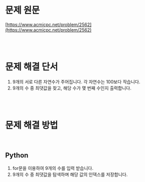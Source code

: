 # 문제 원문

[https://www.acmicpc.net/problem/2562](https://www.acmicpc.net/problem/2562)

<br><br>

# 문제 해결 단서

1. 9개의 서로 다른 자연수가 주어집니다. 각 자연수는 100보다 작습니다.
2. 9개의 수 중 최댓값을 찾고, 해당 수가 몇 번째 수인지 출력합니다.

<br><br>

# 문제 해결 방법

<br>

## Python

1. for문을 이용하여 9개의 수를 입력 받습니다.
2. 9개의 수 중 최댓값을 탐색하며 해당 값의 인덱스를 저장합니다.
